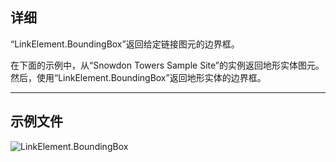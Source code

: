 ## 详细
“LinkElement.BoundingBox”返回给定链接图元的边界框。

在下面的示例中，从“Snowdon Towers Sample Site”的实例返回地形实体图元。然后，使用“LinkElement.BoundingBox”返回地形实体的边界框。

___
## 示例文件

![LinkElement.BoundingBox](./Revit.Elements.LinkElement.BoundingBox_img.jpg)
